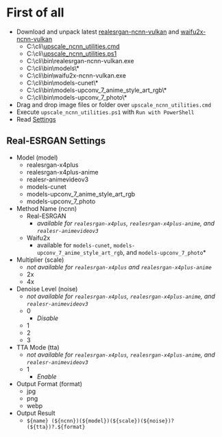 # First of all

- Download and unpack latest [realesrgan-ncnn-vulkan](https://github.com/xinntao/Real-ESRGAN/releases) and [waifu2x-ncnn-vulkan](https://github.com/nihui/waifu2x-ncnn-vulkan/releases)
    - C:\cli\\[upscale_ncnn_utilities.cmd](https://raw.githubusercontent.com/jc3213/batchscript/main/upscale/upscale_ncnn_utilities.cmd)
    - C:\cli\\[upscale_ncnn_utilities.ps1](https://raw.githubusercontent.com/jc3213/batchscript/main/upscale/upscale_ncnn_utilities.ps1)
    - C:\cli\bin\realesrgan-ncnn-vulkan.exe
    - C:\cli\bin\models\\*
    - C:\cli\bin\waifu2x-ncnn-vulkan.exe
    - C:\cli\bin\models-cunet\\*
    - C:\cli\bin\models-upconv_7_anime_style_art_rgb\\*
    - C:\cli\bin\models-upconv_7_photo\\*
- Drag and drop image files or folder over `upscale_ncnn_utilities.cmd`
- Execute `upscale_ncnn_utilities.ps1` with `Run with PowerShell`
- Read [Settings](#Settings)

## Real-ESRGAN Settings
- Model (model)
    - realesrgan-x4plus
    - realesrgan-x4plus-anime
    - realesr-animevideov3
    - models-cunet
    - models-upconv_7_anime_style_art_rgb
    - models-upconv_7_photo
- Method Name (ncnn)
    - Real-ESRGAN
        - *available for `realesrgan-x4plus`, `realesrgan-x4plus-anime`, and `realesr-animevideov3`*
    - Waifu2x
        - available for `models-cunet`, `models-upconv_7_anime_style_art_rgb`, and `models-upconv_7_photo`*
- Multiplier (scale)
    - *not available for `realesrgan-x4plus` and `realesrgan-x4plus-anime`*
    - 2x
    - 4x
- Denoise Level (noise)
    - *not available for `realesrgan-x4plus`, `realesrgan-x4plus-anime`, and `realesr-animevideov3`*
    - 0
        - *Disable*
    - 1
    - 2
    - 3
- TTA Mode (tta)
    - *not available for `realesrgan-x4plus`, `realesrgan-x4plus-anime`, and `realesr-animevideov3`*
    - 1
        - *Enable*
- Output Format (format)
    - jpg
    - png
    - webp
- Output Result
    - `${name} (${ncnn})(${model})(${scale})(${noise})?(${tta})?.${format}`
